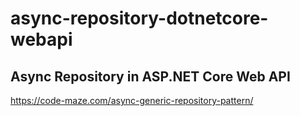 # async-repository-dotnetcore-webapi
## Async Repository in ASP.NET Core Web API  
https://code-maze.com/async-generic-repository-pattern/

